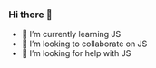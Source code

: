 ### Hi there 👋
<!---- [![Header](https://raw.githubusercontent.com/MartinHeinz/<OWNER>/<OWNER>/readme_header.png "Header")](https://some-url.dev/)
--->


- 🌱 I’m currently learning JS
- 👯 I’m looking to collaborate on JS
- 🤔 I’m looking for help with JS
